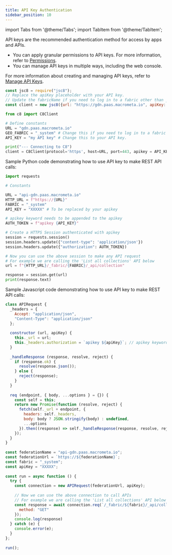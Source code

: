 ```yaml
---
title: API Key Authentication
sidebar_position: 10
---
```


import Tabs from '@theme/Tabs';
import TabItem from '@theme/TabItem';

API keys are the recommended authentication method for access by apps and APIs.

- You can apply granular permissions to API keys. For more information, refer to [Permissions](../permissions/index.md).
- You can manage API keys in multiple ways, including the web console.

For more information about creating and managing API keys, refer to [Manage API Keys](../api-keys/index.md).

<Tabs groupId="operating-systems">
<TabItem value="js" label="Javascript">

```js
const jsc8 = require("jsc8");
// Replace the apiKey placeholder with your API key.
// Update the fabricName if you need to log in to a fabric other than _system.
const client = new jsc8({url: "https://gdn.paas.macrometa.io", apiKey: "XXXX", fabricName: '_system'});
```

</TabItem>
<TabItem value="py" label="Python">

```py
from c8 import C8Client

# Define constants
URL = "gdn.paas.macrometa.io"
GEO_FABRIC = "_system" # Change this if you need to log in to a fabric other than _system.
API_KEY = "my API key" # Change this to your API key.

print("--- Connecting to C8")
client = C8Client(protocol='https', host=URL, port=443, apikey = API_KEY, geofabric = GEO_FABRIC)
```

</TabItem>
<TabItem value="api" label="REST API">

Sample Python code demonstrating how to use API key to make REST API calls:

```py
import requests

# Constants

URL = "api-gdn.paas.macrometa.io"
HTTP_URL = f"https://{URL}"
FABRIC = "_system"
API_KEY = "XXXXX" # To be replaced by your apikey

# apikey keyword needs to be appended to the apikey
AUTH_TOKEN = f"apikey {API_KEY}"

# Create a HTTPS Session authenticated with apikey
session = requests.session()
session.headers.update({"content-type": 'application/json'})
session.headers.update({"authorization": AUTH_TOKEN})

# Now you can use the above session to make any API request
# For example we are calling the 'List all collections' API below
url = f"{HTTP_URL}/_fabric/{FABRIC}/_api/collection"

response = session.get(url)
print(response.text)
```

Sample Javascript code demonstrating how to use API key to make REST API calls:

```js
class APIRequest {
  _headers = {
    Accept: "application/json",
    "Content-Type": "application/json"
  };
​
  constructor (url, apiKey) {
    this._url = url;
    this._headers.authorization = `apikey ${apiKey}`; // apikey keyword needs to be appended
  }
​
  _handleResponse (response, resolve, reject) {
    if (response.ok) {
      resolve(response.json());
    } else {
      reject(response);
    }
  }
​
  req (endpoint, { body, ...options } = {}) {
    const self = this;
    return new Promise(function (resolve, reject) {
      fetch(self._url + endpoint, {
        headers: self._headers,
        body: body ? JSON.stringify(body) : undefined,
        ...options
      }).then((response) => self._handleResponse(response, resolve, reject));
    });
  }
}
​
const federationName = "api-gdn.paas.macrometa.io";
const federationUrl = `https://${federationName}`;
const fabric = "_system";
const apiKey = "XXXXX";
​
const run = async function () {
  try {
    const connection = new APIRequest(federationUrl, apiKey);
​
    // Now we can use the above connection to call APIs
    // For example we are calling the 'List all collections' API below
    const response = await connection.req(`/_fabric/${fabric}/_api/collection`, {
      method: "GET"
    });
    console.log(response)
  } catch (e) {
    console.error(e);
  }
};
​
run();
```

</TabItem>
</Tabs>

